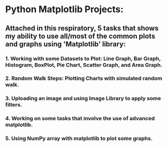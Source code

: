 # **Python Matplotlib Projects:**
## Attached in this respiratory, 5 tasks that shows my ability to use all/most of the common plots and graphs using 'Matplotlib' library:
###  1. Working with some Datasets to Plot: Line Graph, Bar Graph, Histogram, BoxPlot, Pie Chart, Scatter Graph, and Area Graph.
###  2. Random Walk Steps: Plotting Charts  with simulated random walk.
###  3. Uploading an image and using Image Library to apply some filters.
###  4. Working on some tasks that involve the use of advanced matplotlib.
###  5. Using NumPy array with matplotlib to plot some graphs.
